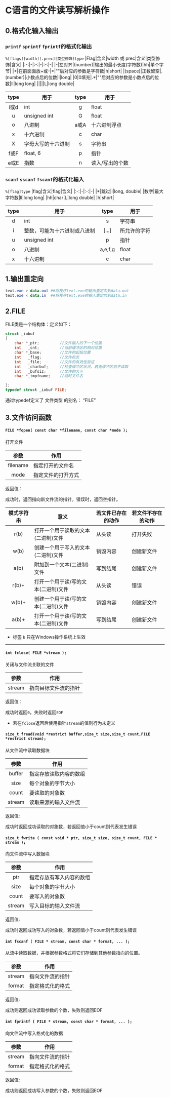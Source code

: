 # C语言的文件读写解析操作
## 0.格式化输入输出
### `printf` `sprintf` `fprintf`的格式化输出
`%[flags][width][.prec][类型修饰]type`
|Flag|含义|width 或 prec|含义|类型修饰|含义|
|:-:|-|:-:|-|:-:|-|
|\-|左对⻬|(number)|输出的最小长度(字符数)|hh|单个字节|
|\+|在前⾯面放\+或\-|\*|""后对应的参数是字符数|h|short|
|(space)|正数留空|.(number)|小数点后的位数|l|long|
|0|0填充|.*|""后对应的参数是小数点后的位数|ll|long long|
|||||L|long double|

|type|用于|type|用于|
|:-:|-|:-:|-|
|i或d|int|g|float|
|u|unsigned int|G|float|
|o|八进制|a或A|十六进制浮点|
|x|十六进制|c|char|
|X|字母⼤写的⼗六进制|s|字符串|
|f或F|float, 6|p|指针|
|e或E|指数|n|读入/写出的个数|

### `scanf` `sscanf` `fscanf`的格式化输入
`%[flag]type`
|flag|含义|flag|含义|
|:-:|-|:-:|-|
|\*|跳过|l|long, double|
|数字|最大字符数|ll|long long|
|hh|char|L|long double|
|h|short|


|type|用于|type|用于|
|:-:|-|:-:|-|
|d|int|s|字符串|
|i|整数，可能为十六进制或八进制|[...]|所允许的字符|
|u|unsigned int|p|指针|
|o|八进制|a,e,f,g|float|
|x|十六进制|c|char|

## 1.输出重定向
``` powershell
text.exe > data.out ##将程序text.exe的输出重定向到data.out
text.exe < data.in  ##将程序text.exe的输入重定向到data.in
```
## 2.FILE
FILE类是一个结构体：定义如下：
``` C
struct _iobuf
{
    char *_ptr;         //文件输入的下一个位置
    int   _cnt;         //当前缓冲区的相对位置
    char *_base;        //文件的起始位置
    int   _flag;        //文件标志
    int   _file;        //文件的有效性验证
    int   _charbuf;     //检查缓冲区状况，若无缓冲区则不读取
    int   _bufsiz;      //文件的大小
    char *_tmpfname;    //临时文件名

};
typedef struct _iobuf FILE;
```
通过typedef定义了 文件类型 的别名： “FILE”
## 3.文件访问函数
#### ` FILE *fopen( const char *filename, const char *mode ); `  
打开文件

|参数|作用|
|:-:|-|
|filename|指定打开的文件名|
|mode|指定文件的打开方式|

返回值：

成功时，返回指向新文件流的指针。错误时，返回空指针。

|模式字符串|意义|若文件已存在的动作|若文件不存在的动作|
|:-:|-|-|-|
|r(b)|打开一个用于读取的文本(二进制)文件|从头读|打开失败|
|w(b)|创建一个用于写入的文本(二进制)文件|销毁内容|创建新文件|
|a(b)|附加到一个文本(二进制)文件|写到结尾|创建新文件|
|r(b)+|打开一个用于读/写的文本(二进制)文件|从头读|错误|
|w(b)+|创建一个用于读/写的文本(二进制)文件|销毁内容|创建新文件|
|a(b)+|打开一个用于读/写的文本(二进制)文件|写到结尾|创建新文件|	

* 标签  `b`  只在Windows操作系统上生效

----

#### `int fclose( FILE *stream ); `

关闭与文件流关联的文件

|参数|作用|
|:-:|-|
|stream|指向目标文件流的指针|

返回值：

成功时返回`0`，失败时返回`EOF`

* 若在`fclose`返回后使用指针`stream`的值则行为未定义

#### `size_t fread(void *restrict buffer,size_t size,size_t count,FILE *restrict stream);`

从文件流中读取数据块

|参数|作用|
|:-:|-|
|buffer|指定存放读取内容的数组|
|size|每个对象的字节大小|
|count|要读取的对象数|
|stream|读取来源的输入文件流|

返回值:

成功时返回成功读取的对象数，若返回值小于count则代表发生错误

#### `size_t fwrite ( const void * ptr, size_t size, size_t count, FILE * stream );`

向文件流中写入数据块

|参数|作用|
|:-:|-|
|ptr|指定存放有写入内容的数组|
|size|每个对象的字节大小|
|count|要写入的对象数|
|stream|写入目标的输入文件流|

返回值:

成功时返回成功写入的对象数，若返回值小于count则代表发生错误

#### `int fscanf ( FILE * stream, const char * format, ... );`
从流中读取数据，并根据参数格式将它们存储到其他参数指向的位置。

|参数|作用|
|:-:|-|
|stream|指向文件流的指针|
|format|指定格式化的格式|

返回值:

成功则返回成功读取参数的个数，失败则返回EOF

#### `int fprintf ( FILE * stream, const char * format, ... );`
向文件流中写入格式化的数据

|参数|作用|
|:-:|-|
|stream|指向文件流的指针|
|format|指定格式化的格式|

返回值:

成功则返回成功写入参数的个数，失败则返回EOF